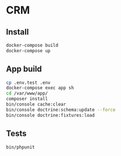 # CRM 

## Install

```sh
docker-compose build
docker-compose up
```

## App build

```sh
cp .env.test .env
docker-compose exec app sh
cd /var/www/app/
composer install
bin/console cache:clear
bin/console doctrine:schema:update --force
bin/console doctrine:fixtures:load 
```

## Tests

```sh
bin/phpunit
```